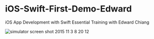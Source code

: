 # iOS-Swift-First-Demo-Edward
iOS App Development with Swift Essential Training with Edward Chiang

![simulator screen shot 2015 11 3 8 20 12](https://cloud.githubusercontent.com/assets/10396887/10907891/c304a214-8268-11e5-9297-dbb29cf2a245.png)
